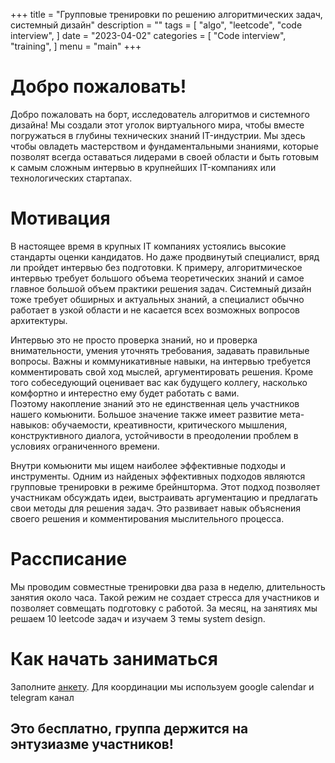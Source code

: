 +++
title = "Групповые тренировки по решению алгоритмических задач, системный дизайн"
description = ""
tags = [
    "algo",
    "leetcode",
    "code interview",
]
date = "2023-04-02"
categories = [
    "Code interview",
    "training",
]
menu = "main"
+++

# Добро пожаловать!

Добро пожаловать на борт, исследователь алгоритмов и системного дизайна! Мы создали этот уголок виртуального мира, чтобы вместе погружаться в глубины технических знаний IT-индустрии. Мы здесь чтобы овладеть мастерством и фундаментальными знаниями, которые позволят всегда оставаться лидерами в своей области и быть готовым к самым сложным интервью в крупнейших IT-компаниях или технологических стартапах.

# Мотивация

В настоящее время в крупных IT компаниях устоялись высокие стандарты оценки кандидатов. Но даже продвинутый специалист, вряд ли пройдет интервью без подготовки. К примеру, алгоритмическое интервью требует большого объема теоретических знаний и самое главное большой объем практики решения задач. Системный дизайн тоже требует обширных и актуальных знаний, а специалист обычно работает в узкой области и не касается всех возможных вопросов архитектуры. 

Интервью это не просто проверка знаний, но и проверка внимательности, умения  уточнять требования, задавать правильные вопросы. Важны и коммуникативные навыки,  на интервью требуется комментировать свой ход мыслей, аргументировать решения.  Кроме того собеседующий оценивает вас как будущего коллегу, насколько комфортно и интерестно ему будет работать с вами.  
Поэтому накопление знаний это не единственная цель участников нашего комьюнити. Большое значение также имеет развитие мета-навыков: обучаемости, креативности, критического мышления, конструктивного диалога, устойчивости в преодолении проблем в условиях ограниченного времени.

Внутри комьюнити мы ищем наиболее эффективные подходы и инструменты. Одним из найденых эффективных подходов являются групповые тренировки в режиме брейншторма. Этот подход позволяет участникам обсуждать идеи, выстраивать аргументацию и предлагать свои методы для решения задач. Это развивает навык объяснения своего решения и комментирования мыслительного процесса. 

# Рассписание

Мы проводим совместные тренировки два раза в неделю, длительность занятия около часа. Такой режим не создает стресса для участников и позволяет совмещать подготовку с работой. За месяц, на занятиях мы решаем 10 leetcode задач и изучаем 3 темы system design. 

# Как начать заниматься

Заполните <a href="https://forms.gle/zhw3PTBiAPoiHYKv8" target="_blank">анкету</a>. Для координации мы используем google calendar и telegram канал

## Это бесплатно, группа держится на энтузиазме участников!
